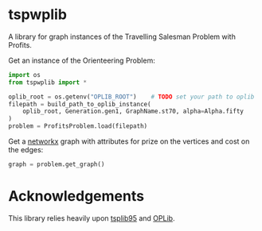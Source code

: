 # tspwplib

A library for graph instances of the Travelling Salesman Problem with Profits.

Get an instance of the Orienteering Problem:

```python
import os
from tspwplib import *

oplib_root = os.getenv("OPLIB_ROOT")    # TODO set your path to oplib
filepath = build_path_to_oplib_instance(
    oplib_root, Generation.gen1, GraphName.st70, alpha=Alpha.fifty
)
problem = ProfitsProblem.load(filepath)
```


Get a [networkx](https://networkx.org/) graph with attributes for prize on the vertices and cost on the edges:

```python
graph = problem.get_graph()
```

# Acknowledgements

This library relies heavily upon [tsplib95](https://github.com/rhgrant10/tsplib95.git) and [OPLib](https://github.com/bcamath-ds/OPLib.git).

